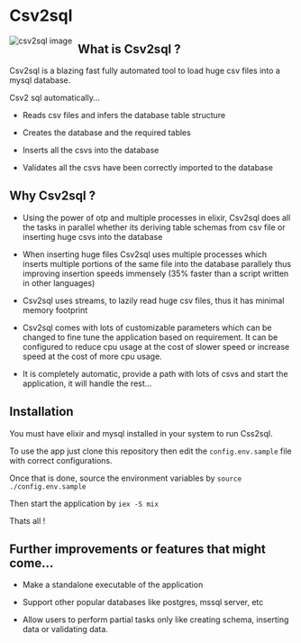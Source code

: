 # Csv2sql


<img src="https://github.com/Arpan-Kreeti/csv2sql/blob/master/repo_image.png"
     alt="csv2sql image"
     style="float: left; margin-right: 10px;" />

## What is Csv2sql ?

Csv2sql is a blazing fast fully automated tool to load huge csv files into a mysql database.

Csv2 sql automatically...

* Reads csv files and infers the database table structure

* Creates the database and the required tables

* Inserts all the csvs into the database

* Validates all the csvs have been correctly imported to the database


## Why Csv2sql ?

* Using the power of otp and multiple processes in elixir, Csv2sql does all the tasks
  in parallel whether its deriving table schemas from csv file or inserting huge csvs into the database

* When inserting huge files Csv2sql uses multiple processes which inserts multiple portions of the same file
  into the database parallely thus improving insertion speeds immensely (35% faster than a script written in other languages)

* Csv2sql uses streams, to lazily read huge csv files, thus it has minimal memory footprint

* Csv2sql comes with lots of customizable parameters which can be changed to fine tune the application based on requirement.
  It can be configured to reduce cpu usage at the cost of slower speed or increase speed at the cost of more cpu usage.

* It is completely automatic, provide a path with lots of csvs and start the application, it will handle the rest...


## Installation

You must have elixir and mysql installed in your system to run Css2sql.

To use the app just clone this repository then edit the ```config.env.sample``` file with correct configurations.

Once that is done, source the environment variables by ```source ./config.env.sample```

Then start the application by ```iex -S mix```

Thats all !


## Further improvements or features that might come...

* Make a standalone executable of the application

* Support other popular databases like postgres, mssql server, etc

* Allow users to perform partial tasks only like creating schema, inserting data or validating data.


